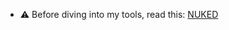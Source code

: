 - :warning: Before diving into my tools, read this: [NUKED](https://github.com/machineydv/machineydv/blob/master/NUKED.md)
